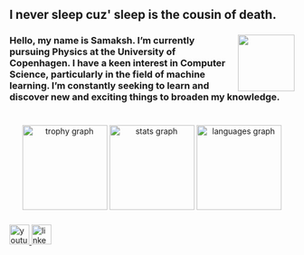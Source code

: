 <h2 align="left">I never sleep cuz' sleep is the cousin of death.</h2>

###

<img align="right" height="100" src="https://cdn-images-1.medium.com/max/1024/0*ulz5mvlcGo5EDpaY.gif"  />

###

<h3 align="left">Hello, my name is Samaksh. I’m currently pursuing Physics at the University of Copenhagen. I have a keen interest in Computer Science, particularly in the field of machine learning. I’m constantly seeking to learn and discover new and exciting things to broaden my knowledge.</h4>

###

<br clear="both">

<div align="center">
  <img src="https://github-profile-trophy.vercel.app?username=SaMaksH-exe&theme=monokai&column=-1&row=1&margin-w=8&margin-h=8&no-bg=true&no-frame=false&order=4" height="150" alt="trophy graph"  />
  <img src="https://github-readme-stats.vercel.app/api?username=SaMaksH-exe&hide_title=false&hide_rank=true&show_icons=true&include_all_commits=true&count_private=true&disable_animations=false&theme=monokai&locale=en&hide_border=false&order=1&custom_title=Github%20Stats" height="150" alt="stats graph"  />
  <img src="https://github-readme-stats.vercel.app/api/top-langs/?username=SaMaKsH-exe&hide_progress=true&hide_title=false&card_width=320&langs_count=8&theme=monokai&hide_border=false&hide=JupyterNotebook&&count_private=true&order=2&custom_title=Languages%20Used" height="150" alt="languages graph"  />
</div>

###

<div align="left">
  <a href="https://www.youtube.com/channel/UC6gS79b0vs_3k1vJyxETEKA" target="_blank">
    <img src="https://img.shields.io/static/v1?message=Youtube&logo=youtube&label=&color=FF0000&logoColor=white&labelColor=&style=for-the-badge" height="35" alt="youtube logo"  />
  </a>
  <a href="https://www.linkedin.com/in/samaksh-kaushik/" target="_blank">
    <img src="https://img.shields.io/static/v1?message=LinkedIn&logo=linkedin&label=&color=0077B5&logoColor=white&labelColor=&style=for-the-badge" height="35" alt="linkedin logo"  />
  </a>
</div>


